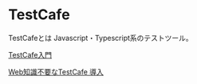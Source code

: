 # TestCafe

TestCafeとは
Javascript・Typescript系のテストツール。

[TestCafe入門](https://qiita.com/YamaAri/items/5bcdcae294278862db90)

[Web知識不要なTestCafe 導入](https://zenn.dev/c10ne/articles/9451af27a812c3)
